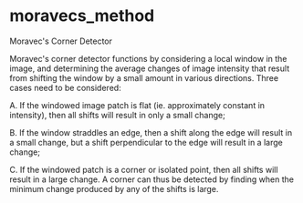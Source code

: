 # moravecs_method
Moravec's Corner Detector

Moravec's corner detector functions by considering a local
window in the image, and determining the average changes
of image intensity that result from shifting the window by
a small amount in various directions. Three cases need to
be considered:

A. If the windowed image patch is flat (ie. approximately
constant in intensity), then all shifts will result in only
a small change;

B. If the window straddles an edge, then a shift along the
edge will result in a small change, but a shift
perpendicular to the edge will result in a large change;

C. If the windowed patch is a corner or isolated point, then
all shifts will result in a large change. A corner can
thus be detected by finding when the minimum change
produced by any of the shifts is large.

